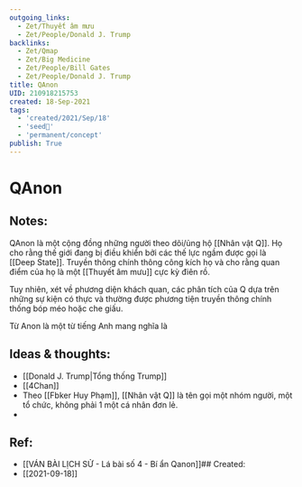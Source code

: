 ```yaml
---
outgoing_links:
  - Zet/Thuyết âm mưu
  - Zet/People/Donald J. Trump
backlinks:
  - Zet/Qmap
  - Zet/Big Medicine
  - Zet/People/Bill Gates
  - Zet/People/Donald J. Trump
title: QAnon
UID: 210918215753
created: 18-Sep-2021
tags:
  - 'created/2021/Sep/18'
  - 'seed🥜'
  - 'permanent/concept'
publish: True
---
```

# QAnon

## Notes:
QAnon là một cộng đồng những người theo dõi/ủng hộ [[Nhân vật Q]]. Họ cho rằng thế giới đang bị điều khiển bởi các thế lực ngầm được gọi là [[Deep State]]. Truyền thông chính thông công kích họ và cho rằng quan điểm của họ là một [[Thuyết âm mưu]] cực kỳ điên rồ.

Tuy nhiên, xét về phương diện khách quan, các phân tích của Q dựa trên những sự kiện có thực và thường được phương tiện truyền thông chính thống bóp méo hoặc che giấu.

Từ Anon là một từ tiếng Anh mang nghĩa là 
## Ideas & thoughts:
- [[Donald J. Trump|Tổng thống Trump]]
- [[4Chan]]
- Theo [[Fbker Huy Phạm]], [[Nhân vật Q]] là tên gọi một nhóm người, một tổ chức, không phải 1 một cá nhân đơn lẻ.
- 
## Ref:
- [[VÁN BÀI LỊCH SỬ - Lá bài số 4 - Bí ẩn Qanon]]## Created:
- [[2021-09-18]]
